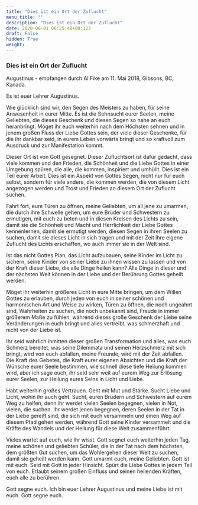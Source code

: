 ```yaml
---
title: "Dies ist ein Ort der Zuflucht"
menu_title: ""
description: "Dies ist ein Ort der Zuflucht"
date: 2020-08-01 06:25:48+00:123
draft: False
hidden: True
weight:
---
```

### Dies ist ein Ort der Zuflucht

Augustinus - empfangen durch Al Fike am 11. Mai 2018, Gibsons, BC, Kanada.

Es ist euer Lehrer Augustinus.

Wie glücklich sind wir, den Segen des Meisters zu haben, für seine Anwesenheit in eurer Mitte. Es ist die Sehnsucht eurer Seelen, meine Geliebten, die dieses Geschenk und diesen Segen so nahe an euch heranbringt. Möget ihr euch weiterhin nach dem Höchsten sehnen und in jenem großen Fluss der Liebe Gottes sein, der viele dieser Geschenke, für die ihr dankbar seid, in eurem Leben vorwärts bringt und so kraftvoll zum Ausdruck und zur Manifestation kommt.

Dieser Ort ist von Gott gesegnet. Dieser Zufluchtsort ist dafür gedacht, dass viele kommen und den Frieden, die Schönheit und die Liebe Gottes in einer Umgebung spüren, die alle, die kommen, inspiriert und umhüllt. Dies ist ein Teil eurer Arbeit. Dies ist ein Aspekt von Gottes Segen, nicht nur für euch selbst, sondern für viele andere, die kommen werden, die von diesem Licht angezogen werden und Trost und Frieden an diesem Ort der Zuflucht suchen.

Fahrt fort, eure Türen zu öffnen, meine Geliebten, um all jene zu umarmen, die durch ihre Schwelle gehen, um eure Brüder und Schwestern zu ermutigen, mit euch zu beten und in diesen Kreisen des Lichts zu sein, damit sie die Schönheit und Macht und Herrlichkeit der Liebe Gottes kennenlernen, damit sie ermutigt werden, diesen Segen in ihren Seelen zu suchen, damit sie dieses Licht in sich tragen und mit der Zeit ihre eigene Zuflucht des Lichts erschaffen, wo auch immer sie in der Welt sind.

Ist das nicht Gottes Plan, das Licht aufzubauen, seine Kinder im Licht zu sichern, seine Kinder von seiner Liebe zu ihnen wissen zu lassen und von der Kraft dieser Liebe, die alle Dinge heilen kann? Alle Dinge in dieser und der nächsten Welt können in der Liebe und der Berührung Gottes geheilt werden.

Möget ihr weiterhin größeres Licht in eure Mitte bringen, um dem Willen Gottes zu erlauben, durch jeden von euch in seiner schönen und harmonischen Art und Weise zu wirken, Türen zu öffnen, die noch ungeahnt sind, Wahrheiten zu suchen, die noch unbekannt sind, Freude in immer größerem Maße zu fühlen, während dieses große Geschenk der Liebe seine Veränderungen in euch bringt und alles vertreibt, was schmerzhaft und nicht von der Liebe ist.

Ihr seid wahrlich inmitten dieser großen Transformation und alles, was euch Schmerz bereitet, was seine Dilemmata und seinen Herzschmerz mit sich bringt, wird von euch abfallen, meine Freunde, wird mit der Zeit abfallen. Die Kraft des Gebetes, die Kraft eurer eigenen Absichten und die Kraft der Wünsche eurer Seele bestimmen, wie schnell diese tiefe Heilung kommen wird, aber ich sage euch, ihr seid sehr weit auf eurem Weg zur Erlösung eurer Seelen, zur Heilung eures Seins in Licht und Liebe.

Habt weiterhin großes Vertrauen. Geht mit Mut und Stärke. Sucht Liebe und Licht, wohin ihr auch geht. Sucht, euren Brüdern und Schwestern auf eurem Weg zu helfen, denn ihr werdet vielen Seelen begegnen, vielen in Not, vielen, die suchen. Ihr werdet jenen begegnen, deren Seelen in der Tat in der Liebe gereift sind, die sich mit euch versammeln und einen Weg auf diesem Pfad gehen werden, während Gott seine Kinder versammelt und die Kräfte des Wandels und der Heilung für diese Welt zusammenführt.

Vieles wartet auf euch, wie ihr wisst. Gott segnet euch weiterhin jeden Tag, meine schönen und geliebten Schüler, die in der Tat nach dem höchsten, dem größten Gut suchen, um das Wohlergehen dieser Welt zu suchen, damit sie geheilt werden kann. Gott umarmt euch, meine Geliebten. Gott ist mit euch. Seid mit Gott in jeder Hinsicht. Spürt die Liebe Gottes in jedem Teil von euch. Erlaubt seinem großen Einfluss und seinen heilenden Kräften, euch alle zu berühren.

Gott segne euch. Ich bin euer Lehrer Augustinus und meine Liebe ist mit euch. Gott segne euch.  
